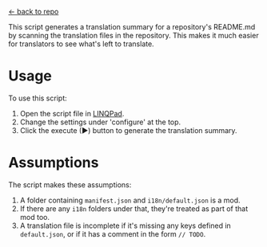 [← back to repo](../)

This script generates a translation summary for a repository's README.md by scanning the
translation files in the repository. This makes it much easier for translators to see what's left
to translate.

# Usage
To use this script:

1. Open the script file in [LINQPad](https://www.linqpad.net).
2. Change the settings under 'configure' at the top.
3. Click the execute (▶) button to generate the translation summary.

# Assumptions
The script makes these assumptions:

1. A folder containing `manifest.json` and `i18n/default.json` is a mod.
2. If there are any `i18n` folders under that, they're treated as part of that mod too.
3. A translation file is incomplete if it's missing any keys defined in `default.json`, or if it
   has a comment in the form `// TODO`.
